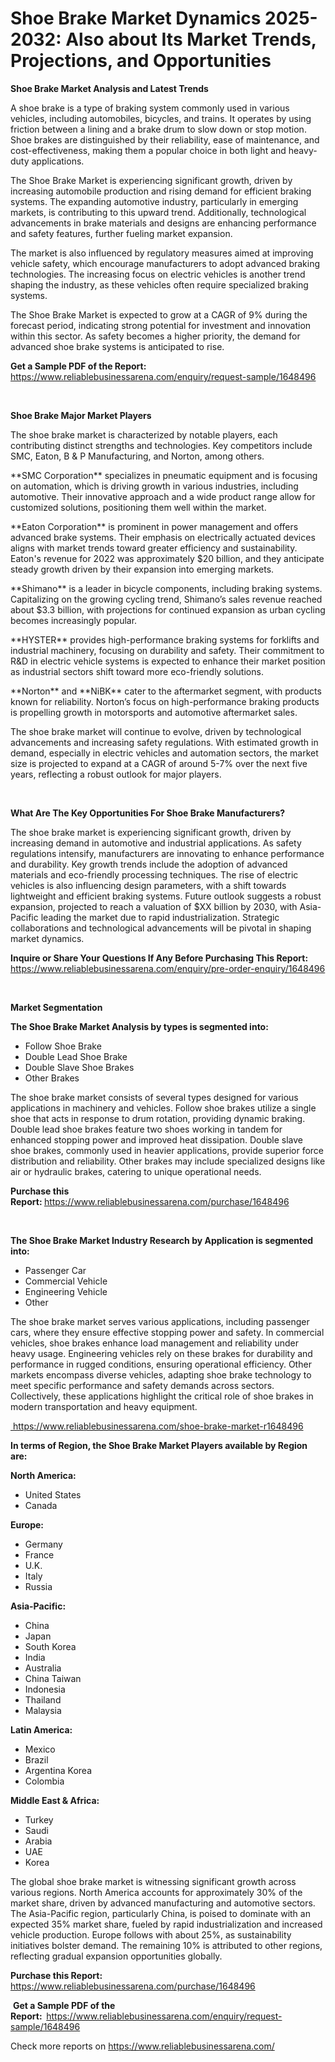 <p><h1>Shoe Brake Market Dynamics 2025-2032: Also about Its Market Trends, Projections, and Opportunities</h1></p><p><strong>Shoe Brake Market Analysis and Latest Trends</strong></p>
<p><p>A shoe brake is a type of braking system commonly used in various vehicles, including automobiles, bicycles, and trains. It operates by using friction between a lining and a brake drum to slow down or stop motion. Shoe brakes are distinguished by their reliability, ease of maintenance, and cost-effectiveness, making them a popular choice in both light and heavy-duty applications.</p><p>The Shoe Brake Market is experiencing significant growth, driven by increasing automobile production and rising demand for efficient braking systems. The expanding automotive industry, particularly in emerging markets, is contributing to this upward trend. Additionally, technological advancements in brake materials and designs are enhancing performance and safety features, further fueling market expansion.</p><p>The market is also influenced by regulatory measures aimed at improving vehicle safety, which encourage manufacturers to adopt advanced braking technologies. The increasing focus on electric vehicles is another trend shaping the industry, as these vehicles often require specialized braking systems.</p><p>The Shoe Brake Market is expected to grow at a CAGR of 9% during the forecast period, indicating strong potential for investment and innovation within this sector. As safety becomes a higher priority, the demand for advanced shoe brake systems is anticipated to rise.</p></p>
<p><strong>Get a Sample PDF of the Report:&nbsp;</strong> <a href="https://www.reliablebusinessarena.com/enquiry/request-sample/1648496?utm_campaign=2130&utm_medium=2&utm_source=Github&utm_content=ia&utm_term=18022025&utm_id=shoe-brake">https://www.reliablebusinessarena.com/enquiry/request-sample/1648496</a></p>
<p>&nbsp;</p>
<p><strong>Shoe Brake Major Market Players</strong></p>
<p><p>The shoe brake market is characterized by notable players, each contributing distinct strengths and technologies. Key competitors include SMC, Eaton, B & P Manufacturing, and Norton, among others.</p><p>**SMC Corporation** specializes in pneumatic equipment and is focusing on automation, which is driving growth in various industries, including automotive. Their innovative approach and a wide product range allow for customized solutions, positioning them well within the market.</p><p>**Eaton Corporation** is prominent in power management and offers advanced brake systems. Their emphasis on electrically actuated devices aligns with market trends toward greater efficiency and sustainability. Eaton's revenue for 2022 was approximately $20 billion, and they anticipate steady growth driven by their expansion into emerging markets.</p><p>**Shimano** is a leader in bicycle components, including braking systems. Capitalizing on the growing cycling trend, Shimano’s sales revenue reached about $3.3 billion, with projections for continued expansion as urban cycling becomes increasingly popular.</p><p>**HYSTER** provides high-performance braking systems for forklifts and industrial machinery, focusing on durability and safety. Their commitment to R&D in electric vehicle systems is expected to enhance their market position as industrial sectors shift toward more eco-friendly solutions.</p><p>**Norton** and **NiBK** cater to the aftermarket segment, with products known for reliability. Norton’s focus on high-performance braking products is propelling growth in motorsports and automotive aftermarket sales.</p><p>The shoe brake market will continue to evolve, driven by technological advancements and increasing safety regulations. With estimated growth in demand, especially in electric vehicles and automation sectors, the market size is projected to expand at a CAGR of around 5-7% over the next five years, reflecting a robust outlook for major players.</p></p>
<p>&nbsp;</p>
<p><strong>What Are The Key Opportunities For Shoe Brake Manufacturers?</strong></p>
<p><p>The shoe brake market is experiencing significant growth, driven by increasing demand in automotive and industrial applications. As safety regulations intensify, manufacturers are innovating to enhance performance and durability. Key growth trends include the adoption of advanced materials and eco-friendly processing techniques. The rise of electric vehicles is also influencing design parameters, with a shift towards lightweight and efficient braking systems. Future outlook suggests a robust expansion, projected to reach a valuation of $XX billion by 2030, with Asia-Pacific leading the market due to rapid industrialization. Strategic collaborations and technological advancements will be pivotal in shaping market dynamics.</p></p>
<p><strong>Inquire or Share Your Questions If Any Before Purchasing This Report:</strong> <a href="https://www.reliablebusinessarena.com/enquiry/pre-order-enquiry/1648496?utm_campaign=2130&utm_medium=2&utm_source=Github&utm_content=ia&utm_term=18022025&utm_id=shoe-brake">https://www.reliablebusinessarena.com/enquiry/pre-order-enquiry/1648496</a></p>
<p>&nbsp;</p>
<p><strong>Market Segmentation</strong></p>
<p><strong>The Shoe Brake Market Analysis by types is segmented into:</strong></p>
<p><ul><li>Follow Shoe Brake</li><li>Double Lead Shoe Brake</li><li>Double Slave Shoe Brakes</li><li>Other Brakes</li></ul></p>
<p><p>The shoe brake market consists of several types designed for various applications in machinery and vehicles. Follow shoe brakes utilize a single shoe that acts in response to drum rotation, providing dynamic braking. Double lead shoe brakes feature two shoes working in tandem for enhanced stopping power and improved heat dissipation. Double slave shoe brakes, commonly used in heavier applications, provide superior force distribution and reliability. Other brakes may include specialized designs like air or hydraulic brakes, catering to unique operational needs.</p></p>
<p><strong>Purchase this Report:&nbsp;</strong><a href="https://www.reliablebusinessarena.com/purchase/1648496?utm_campaign=2130&utm_medium=2&utm_source=Github&utm_content=ia&utm_term=18022025&utm_id=shoe-brake">https://www.reliablebusinessarena.com/purchase/1648496</a></p>
<p>&nbsp;</p>
<p><strong>The Shoe Brake Market Industry Research by Application is segmented into:</strong></p>
<p><ul><li>Passenger Car</li><li>Commercial Vehicle</li><li>Engineering Vehicle</li><li>Other</li></ul></p>
<p><p>The shoe brake market serves various applications, including passenger cars, where they ensure effective stopping power and safety. In commercial vehicles, shoe brakes enhance load management and reliability under heavy usage. Engineering vehicles rely on these brakes for durability and performance in rugged conditions, ensuring operational efficiency. Other markets encompass diverse vehicles, adapting shoe brake technology to meet specific performance and safety demands across sectors. Collectively, these applications highlight the critical role of shoe brakes in modern transportation and heavy equipment.</p></p>
<p><a href="https://www.reliablebusinessarena.com/shoe-brake-market-r1648496?utm_campaign=2130&utm_medium=2&utm_source=Github&utm_content=ia&utm_term=18022025&utm_id=shoe-brake">&nbsp;https://www.reliablebusinessarena.com/shoe-brake-market-r1648496</a></p>
<p><strong>In terms of Region, the Shoe Brake Market Players available by Region are:</strong></p>
<p>
    <p> <strong> North America: </strong>
        <ul>
            <li>United States</li>
            <li>Canada</li>
        </ul>
        </p> 
    <p> <strong> Europe: </strong>
        <ul>
            <li>Germany</li>
            <li>France</li>
            <li>U.K.</li>
            <li>Italy</li>
            <li>Russia</li>
        </ul>
        </p> 
    <p> <strong> Asia-Pacific: </strong>
        <ul>
            <li>China</li>
            <li>Japan</li>
            <li>South Korea</li>
            <li>India</li>
            <li>Australia</li>
            <li>China Taiwan</li>
            <li>Indonesia</li>
            <li>Thailand</li>
            <li>Malaysia</li>
        </ul>
        </p> 
    <p> <strong> Latin America: </strong>
        <ul>
            <li>Mexico</li>
            <li>Brazil</li>
            <li>Argentina Korea</li>
            <li>Colombia</li>
        </ul>
        </p> 
    <p> <strong> Middle East & Africa: </strong>
        <ul>
            <li>Turkey</li>
            <li>Saudi</li>
            <li>Arabia</li>
            <li>UAE</li>
            <li>Korea</li>
        </ul>
    </p>
    </p>
<p><p>The global shoe brake market is witnessing significant growth across various regions. North America accounts for approximately 30% of the market share, driven by advanced manufacturing and automotive sectors. The Asia-Pacific region, particularly China, is poised to dominate with an expected 35% market share, fueled by rapid industrialization and increased vehicle production. Europe follows with about 25%, as sustainability initiatives bolster demand. The remaining 10% is attributed to other regions, reflecting gradual expansion opportunities globally.</p></p>
<p><strong>Purchase this Report: </strong><a href="https://www.reliablebusinessarena.com/purchase/1648496?utm_campaign=2130&utm_medium=2&utm_source=Github&utm_content=ia&utm_term=18022025&utm_id=shoe-brake">https://www.reliablebusinessarena.com/purchase/1648496</a></p>
<p>&nbsp;<strong>Get a Sample PDF of the Report:&nbsp;&nbsp;</strong><a href="https://www.reliablebusinessarena.com/enquiry/request-sample/1648496?utm_campaign=2130&utm_medium=2&utm_source=Github&utm_content=ia&utm_term=18022025&utm_id=shoe-brake">https://www.reliablebusinessarena.com/enquiry/request-sample/1648496</a></p>
<p><strong></strong></p>
<p>Check more reports on <a href="https://www.reliablebusinessarena.com/?utm_campaign=2130&utm_medium=2&utm_source=Github&utm_content=ia&utm_term=18022025&utm_id=shoe-brake">https://www.reliablebusinessarena.com/</a></p>